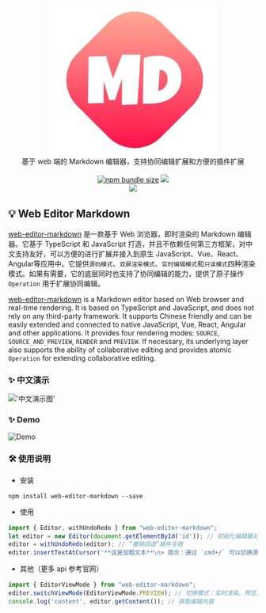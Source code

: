 
<p align="center">
<img alt="web-editor-markdown" src="https://github.com/Ben-love-zy/web-editor-markdown/blob/master/markdown.jpeg" />
<br>
基于 web 端的 Markdown 编辑器，支持协同编辑扩展和方便的插件扩展
<br><br>
<a title="npm bundle size" target="_blank" href="https://www.npmjs.com/package/web-editor-markdown"><img alt="npm bundle size" src="https://img.shields.io/bundlephobia/minzip/web-editor-markdown?style=flat-square&color=blueviolet"></a>
<a title="Version" target="_blank" href="https://www.npmjs.com/package/web-editor-markdown"><img src="https://img.shields.io/npm/v/web-editor-markdown.svg?style=flat-square"></a><br>
<a title="Downloads" target="_blank" href="https://www.npmjs.com/package/web-editor-markdown"><img src="https://img.shields.io/npm/dt/web-editor-markdown.svg?style=flat-square&color=97ca00"></a>
<!-- <a title="Visitors" target="_blank" href="javascript:;"><img src="https://visitor-badge.glitch.me/badge?page_id=zengyong.web-editor-markdown"></a> -->
<br>
</p>

## 💡 Web Editor Markdown
[web-editor-markdown](https://github.com/Ben-love-zy/web-editor-markdown.git) 是一款基于 Web 浏览器，即时渲染的 Markdown 编辑器。它基于 TypeScript 和 JavaScript 打造，并且不依赖任何第三方框架，对中文支持友好，可以方便的进行扩展并接入到原生 JavaScript、Vue、React、Angular等应用中。它提供`源码模式`、`双屏渲染模式`、`实时编辑模式`和`只读模式`四种渲染模式。如果有需要，它的底层同时也支持了协同编辑的能力，提供了原子操作 `Operation` 用于扩展协同编辑。

[web-editor-markdown](https://github.com/Ben-love-zy/web-editor-markdown.git) is a Markdown editor based on Web browser and real-time rendering. It is based on TypeScript and JavaScript, and does not rely on any third-party framework. It supports Chinese friendly and can be easily extended and connected to native JavaScript, Vue, React, Angular and other applications. It provides four rendering modes: `SOURCE`, `SOURCE_AND_PREVIEW`, `RENDER` and `PREVIEW`. If necessary, its underlying layer also supports the ability of collaborative editing and provides atomic `Operation` for extending collaborative editing.

### ✨ 中文演示
!['中文演示图'](https://static.yximgs.com/udata/pkg/IS-DOCS-MD/zengyong/img/demo-zh.gif)
### ✨ Demo
![Demo](https://static.yximgs.com/udata/pkg/IS-DOCS-MD/zengyong/img/demo-en.gif)

### 🛠️ 使用说明
* 安装
```shell
npm install web-editor-markdown --save
```
* 使用
```ts
import { Editor, withUndoRedo } from "web-editor-markdown";
let editor = new Editor(document.getElementById('id')); // 初始化编辑器对象, ele 为 dom 容器
editor = withUndoRedo(editor); // “撤销回退”插件生效
editor.insertTextAtCursor('**这是加粗文本**\n> 提示：通过 `cmd+/` 可以切换源码模式哦'); // 插入 markdown 内容
```

* 其他（更多 api 参考官网）
```ts
import { EditorViewMode } from "web-editor-markdown";
editor.switchViewMode(EditorViewMode.PREVIEW); // 切换模式：实时渲染、预览、源码、双屏模式，或者通过 cmd+/ 切换源码模式和实时渲染模式
console.log('content', editor.getContent()); // 获取编辑内容
```
